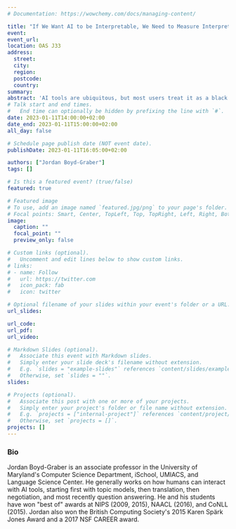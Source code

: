 ```yaml
---
# Documentation: https://wowchemy.com/docs/managing-content/

title: "If We Want AI to be Interpretable, We Need to Measure Interpretability"
event: 
event_url:
location: OAS J33
address: 
  street:
  city:
  region:
  postcode:
  country:
summary: 
abstract: 'AI tools are ubiquitous, but most users treat it as a black box: a handy tool that suggests purchases, flags spam, or autocompletes text. While researchers have presented explanations for making AI less of a black box, a lack of metrics make it hard to optimize explicitly for interpretability. Thus, I propose two metrics for interpretability suitable for unsupervised and supervised AI methods. For unsupervised topic models, I discuss our proposed "intruder" interpretability metric, how it contradicts the previous evaluation metric for topic models (perplexity), and discuss its uptake in the community over the last decade. For supervised question answering approaches, I show how human-computer cooperation can be measured and directly optimized by a multi-armed bandit approach to learn what kinds of explanations help specific users. I will then briefly discuss how similar setups can help users navigate information-rich domains like fact checking, translation, and web search.'
# Talk start and end times.
#   End time can optionally be hidden by prefixing the line with `#`.
date: 2023-01-11T14:00:00+02:00
date_end: 2023-01-11T15:00:00+02:00
all_day: false

# Schedule page publish date (NOT event date).
publishDate: 2023-01-11T16:05:00+02:00

authors: ["Jordan Boyd-Graber"]
tags: []

# Is this a featured event? (true/false)
featured: true

# Featured image
# To use, add an image named `featured.jpg/png` to your page's folder. 
# Focal points: Smart, Center, TopLeft, Top, TopRight, Left, Right, BottomLeft, Bottom, BottomRight.
image:
  caption: ""
  focal_point: ""
  preview_only: false

# Custom links (optional).
#   Uncomment and edit lines below to show custom links.
# links:
# - name: Follow
#   url: https://twitter.com
#   icon_pack: fab
#   icon: twitter

# Optional filename of your slides within your event's folder or a URL.
url_slides: 

url_code:
url_pdf: 
url_video:

# Markdown Slides (optional).
#   Associate this event with Markdown slides.
#   Simply enter your slide deck's filename without extension.
#   E.g. `slides = "example-slides"` references `content/slides/example-slides.md`.
#   Otherwise, set `slides = ""`.
slides:

# Projects (optional).
#   Associate this post with one or more of your projects.
#   Simply enter your project's folder or file name without extension.
#   E.g. `projects = ["internal-project"]` references `content/project/deep-learning/index.md`.
#   Otherwise, set `projects = []`.
projects: []
---
```


### Bio
Jordan Boyd-Graber is an associate professor in the University of Maryland's Computer Science Department, iSchool, UMIACS, and Language Science Center. He generally works on how humans can interact with AI tools, starting first with topic models, then translation, then negotiation, and most recently question answering. He and his students have won "best of" awards at NIPS (2009, 2015), NAACL (2016), and CoNLL (2015). Jordan also won the British Computing Society's 2015 Karen Spärk Jones Award and a 2017 NSF CAREER award.
